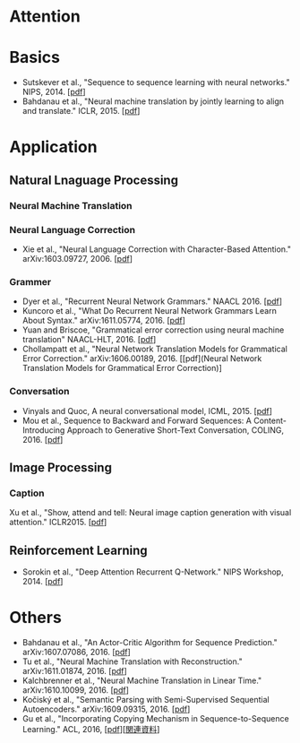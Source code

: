 # Attention

# Basics
- Sutskever et al., "Sequence to sequence learning with neural networks." NIPS, 2014. [[pdf](http://papers.nips.cc/paper/5346-information-based-learning-by-agents-in-unbounded-state-spaces.pdf)]
- Bahdanau et al., "Neural machine translation by jointly learning to align and translate." ICLR, 2015. [[pdf](https://arxiv.org/pdf/1409.0473.pdf)]

# Application

## Natural Lnaguage Processing

### Neural Machine Translation

### Neural Language Correction
- Xie et al., "Neural Language Correction with Character-Based Attention." arXiv:1603.09727, 2006. [[pdf](https://arxiv.org/pdf/1603.09727.pdf)]

### Grammer
- Dyer et al., "Recurrent Neural Network Grammars." NAACL 2016. [[pdf](https://arxiv.org/pdf/1602.07776v4.pdf)]
- Kuncoro et al., "What Do Recurrent Neural Network Grammars Learn About Syntax." arXiv:1611.05774, 2016. [[pdf](https://arxiv.org/pdf/1611.05774v1.pdf)]
- Yuan and Briscoe, "Grammatical error correction using neural machine translation" NAACL-HLT, 2016. [[pdf](https://www.aclweb.org/anthology/N/N16/N16-1042.pdf)]
- Chollampatt et al., "Neural Network Translation Models for Grammatical Error Correction." arXiv:1606.00189, 2016. [[pdf](Neural Network Translation Models for Grammatical Error Correction)]

### Conversation
- Vinyals and Quoc, A neural conversational model, ICML, 2015. [[pdf](https://arxiv.org/pdf/1506.05869v3.pdf)]
- Mou et al., Sequence to Backward and Forward Sequences: A Content-Introducing Approach to Generative Short-Text Conversation, COLING, 2016. [[pdf](https://arxiv.org/pdf/1607.00970v2.pdf)]

## Image Processing
### Caption
Xu et al., "Show, attend and tell: Neural image caption generation with visual attention." ICLR2015. [[pdf](http://www.jmlr.org/proceedings/papers/v37/xuc15.pdf)]

## Reinforcement Learning
- Sorokin et al., "Deep Attention Recurrent Q-Network." NIPS Workshop, 2014. [[pdf](https://arxiv.org/pdf/1512.01693v1.pdf)]

# Others
- Bahdanau et al., "An Actor-Critic Algorithm for Sequence Prediction." arXiv:1607.07086, 2016. [[pdf](https://arxiv.org/pdf/1607.07086v2.pdf)]
- Tu et al., "Neural Machine Translation with Reconstruction." arXiv:1611.01874, 2016. [[pdf](https://arxiv.org/pdf/1611.01874v1.pdf)]
- Kalchbrenner et al., "Neural Machine Translation in Linear Time." arXiv:1610.10099, 2016. [[pdf](https://arxiv.org/pdf/1610.10099v1.pdf)] 
- Kočiský et al., "Semantic Parsing with Semi-Supervised Sequential Autoencoders." arXiv:1609.09315, 2016. [[pdf](https://arxiv.org/pdf/1609.09315v1.pdf)]
- Gu et al., "Incorporating Copying Mechanism in Sequence-to-Sequence Learning." ACL, 2016, [[pdf](http://aclweb.org/anthology/P/P16/P16-1154.pdf)][[関連資料](http://www.lr.pi.titech.ac.jp/~sasano/acl2016suzukake/slides/08.pdf)]
